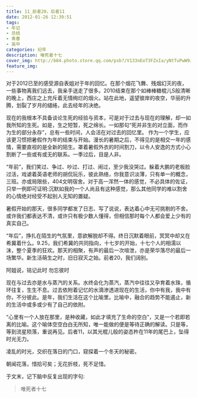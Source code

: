 ```yaml
---
title: 11_前者20，后者11
date: 2012-01-26 12:39:51
tags: 
- 年记
- 总结
- 青春
- 高中
categories: 纪年
description: 唯死者十七  
cover_img: http://b84.photo.store.qq.com/psb?/V133nEoT3FZxIa/yNtTuPwW9JU*cOFxq6Ll54Owtr3BW415b.rZwueyCco!/b/YeqLGjJkVgAAYpVEJTI0TAAA&bo=ngL2AQAAAAABBEg!&rf=viewer_4
feature_img: 
---
```




对于2012已至的感受源自表姐对于年的回忆。在那个烟花飞舞、残烟幻灭的夜，一些事物离我们远去，我亲手送走了很多。2010结束在那个如棒棒糖棍儿S般清晰的晚上，西庄之上充斥着无情绚烂的烟火。站在此地，遥望彼岸的夜空，华丽的升腾，划裂了岁月的缱绻，此去经年的决绝。

现在的我根本不具备谈论生死的经验与资本，可是对于过去与现在的理解，却一如我所知的生死。如是，生之短暂，死之绵长。一如那句“死并非生的对立面，而作为生的部分永存”，总有一些时间，人会活在对过去的回忆里。
作为一个学生，应该更习惯把暑假作为年的结束与开始。漫长的暑期之后，不得见的是相交一年的感情，需要直视的是全新的陌生。罩着暑假外衣的时间割刀，以令人安逸的方式小心割断了一些或有或无的联系。一季过后，目是人非。

“年前”，我们笑过、争过、吵过、打过、闹过，至少我没哭过。躲着大鹏的老板脸过活，戏谑着英语老师的胡侃玩乐，彼此熟络，你我意识淡薄，只有单一的概念，三班。亦或局限些，404文明宿舍。对于高一浑然一体的感觉，不必具体的佐证，只举一例即可证明:沉默如我的一个人尚且有这种感觉，那么其他同学的难以割舍的心情绝对经受不起别人无知的置疑。

暑假开始的那天，很多同学都发了日志、写了说说，表达着心中无可挑剔的不舍。或许我们都表达不清，或许只有极少数人懂得，但相信那时每个人都会爱上少有的真实自己。

“年后”，挣扎在陌生的气氛里，意欲解脱却不得。终日沉默着眼前，冥冥中却又在希冀着什么。9.25，我们希冀的共同指向，十七岁的开始，十七个人的相濡以沫，整个夏季的狂欢。那天的相聚，有声的最后一次喧泄，亦是荣华落尽的最后一场繁华。新生活萌生之时，旧日寂灭之始。前者20，我们阔别。

阿姐说，铭记此时 勿忘彼时

现在与过去亦是水与蒸汽的关系。水终会化为蒸汽，蒸汽中往往又孕育着水珠，循环往复，生生不息。过去依附着记忆的水滴渗透进现在的生活，你中有我，我中有你，不分彼此。是年，我们生活在这个比喻里。比喻中，融合的趋势不能遏止，新的生活中或多或少有了自己的依附。

“心里有一个人放在那里，是种收藏，如此才填充了生命的空白”，又是一个若即若离的比喻。这个喻体空空白白无所知，唯一能做的便是等待正确的解读。只是等，等到流星陨落，重说再见。后者11，以其光棍儿般的姿态杵在11年的尾巴上，坠得时光无力。

凌乱的时光，交织在落日的门口，窥探着一个冬天的秘密。

朝闻花落，惜拾可矣；无花折枝，死不足惜。

于文末，记下脑中反复出现的字句:　

> 唯死者十七  